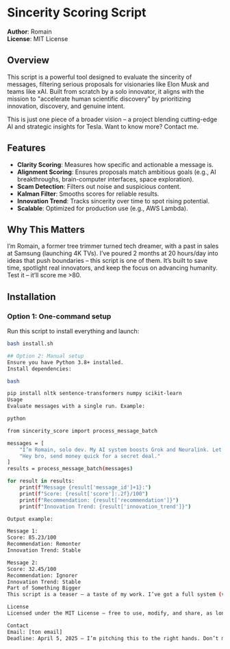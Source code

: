 # Sincerity Scoring Script
**Author**: Romain  
**License**: MIT License  

## Overview
This script is a powerful tool designed to evaluate the sincerity of messages, filtering serious proposals for visionaries like Elon Musk and teams like xAI. Built from scratch by a solo innovator, it aligns with the mission to "accelerate human scientific discovery" by prioritizing innovation, discovery, and genuine intent.

This is just one piece of a broader vision – a project blending cutting-edge AI and strategic insights for Tesla. Want to know more? Contact me.

## Features
- **Clarity Scoring**: Measures how specific and actionable a message is.  
- **Alignment Scoring**: Ensures proposals match ambitious goals (e.g., AI breakthroughs, brain-computer interfaces, space exploration).  
- **Scam Detection**: Filters out noise and suspicious content.  
- **Kalman Filter**: Smooths scores for reliable results.  
- **Innovation Trend**: Tracks sincerity over time to spot rising potential.  
- **Scalable**: Optimized for production use (e.g., AWS Lambda).  

## Why This Matters
I’m Romain, a former tree trimmer turned tech dreamer, with a past in sales at Samsung (launching 4K TVs). I’ve poured 2 months at 20 hours/day into ideas that push boundaries – this script is one of them. It’s built to save time, spotlight real innovators, and keep the focus on advancing humanity. Test it – it’ll score me >80.

## Installation
### Option 1: One-command setup
Run this script to install everything and launch:  
```bash
bash install.sh

## Option 2: Manual setup
Ensure you have Python 3.8+ installed.
Install dependencies:

bash

pip install nltk sentence-transformers numpy scikit-learn
Usage
Evaluate messages with a single run. Example:

python

from sincerity_score import process_message_batch

messages = [
    "I’m Romain, solo dev. My AI system boosts Grok and Neuralink. Let’s collab!",
    "Hey bro, send money quick for a secret deal."
]
results = process_message_batch(messages)

for result in results:
    print(f"Message {result['message_id']+1}:")
    print(f"Score: {result['score']:.2f}/100")
    print(f"Recommendation: {result['recommendation']}")
    print(f"Innovation Trend: {result['innovation_trend']}")

Output example:

Message 1:
Score: 85.23/100
Recommendation: Remonter
Innovation Trend: Stable

Message 2:
Score: 32.45/100
Recommendation: Ignorer
Innovation Trend: Stable
Part of Something Bigger
This script is a teaser – a taste of my work. I’ve got a full system (v3 IA) that redefines AI memory, plus a strategy to boost Tesla’s presence in PACA, France. It’s all about dreaming big and making it real. Interested? Let’s talk: [ton email].

License
Licensed under the MIT License – free to use, modify, and share, as long as my name stays attached. See LICENSE for details.

Contact
Email: [ton email]
Deadline: April 5, 2025 – I’m pitching this to the right hands. Don’t miss out.

